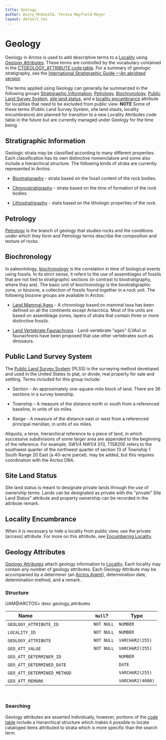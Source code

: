 ```yaml
---
title: Geology
author: Dusty McDonald, Teresa Mayfield-Meyer
layout: default_toc
---
```


# Geology

Geology in Arctos is used to add descriptive terms to a [Locality](http://handbook.arctosdb.org/documentation/locality.html) using [Geology Attributes](#geology-attributes). These terms are controlled by the vocabulary contained in the [CTGEOLOGY_ATTRIBUTE code table](http://arctos.database.museum/info/ctDocumentation.cfm?table=CTGEOLOGY_ATTRIBUTE). For a summary of geologic stratigraphy, see the <a href="https://www.idigbio.org/wiki/images/7/7f/255-271_Murphy_.pdf">International Stratigraphic Guide —An abridged version</a>

The terms applied using Geology can generally be summarized in the following groups [Stratigraphic Information](#stratigraphi-information), [Petrology](#petrology), [Biochronology](#biochronology), [Public Land Survey System](#public-land-survey-system), [site land status](#site-land-status), and a [locality encumbrance](#locality-encumbrance) attribute for localities that need to be excluded from public view.  **NOTE** Some of these terms (Public Land Survey System, site land stauts, locality encumbrance) are planned for transition to a new Locality Attributes code table in the future but are currently managed under Geology for the time being.

## Stratigraphic Information

Geologic strata may be classified according to many different properties. Each classification has its own distinctive nomenclature and some also include a hierarchical structure. The following kinds of strata are currently represented in Arctos: 

 - <a href="https://en.wikipedia.org/wiki/Biostratigraphy">Biostratigraphy</a> - strata based on the fossil content of the rock bodies. 

 - <a href="https://en.wikipedia.org/wiki/Chronostratigraphy">Chronostratigraphy</a> - strata based on the time of formation of the rock bodies. 

 - <a href="https://en.wikipedia.org/wiki/Lithostratigraphy">Lithostratigraphy</a> - stata based on the lithologic properties of the rock. 

 ## Petrology

<a href="https://en.wikipedia.org/wiki/Petrology">Petrology</a> is the branch of geology that studies rocks and the conditions under which they form and Petrology terms describe the composition and texture of rocks. 

## Biochronology

In paleontology, <a href="https://en.wikipedia.org/wiki/Biochronology">biochronology</a> is the correlation in time of biological events using fossils. In its strict sense, it refers to the use of assemblages of fossils that are not tied to stratigraphic sections (in contrast to biostratigraphy, where they are). The basic unit of biochronology is the biostratigraphic zone, or biozone, a collection of fossils found together in a rock unit. The following biozone groups are available in Arctos:

 - <a href="https://en.wikipedia.org/wiki/Biochronology#Land_mammal_ages">Land Mammal Ages</a> - A chronology based on mammal taxa has been defined on all the continents except Antarctica. Most of the units are based on assemblage zones, layers of strata that contain three or more distinctive fossils.
 
 - <a href="https://en.wikipedia.org/wiki/Biochronology#Land-vertebrate_ages">Land Vertebrate Faunachrons</a> - Land-vertebrate "ages" (LVAs) or faunachrons have been proposed that use other vertebrates such as dinosaurs. 

## Public Land Survey System

The <a href="https://en.wikipedia.org/wiki/Public_Land_Survey_System">Public Land Survey System</a> (PLSS) is the surveying method developed and used in the United States to plat, or divide, real property for sale and settling. Terms included for this group include:

 - Section - An approximately one-square-mile block of land. There are 36 sections in a survey township. 
 
 - Township - A measure of the distance north or south from a referenced baseline, in units of six miles. 
 
 - Range - A measure of the distance east or west from a referenced principal meridian, in units of six miles. 
 
Aliquots, a terse, hierarchical reference to a piece of land, in which successive subdivisions of some larger area are appended to the beginning of the reference. For example, SW1/4 NW1/4 S13, T1SR20E refers to the southwest quarter of the northwest quarter of section 13 of Township 1 South Range 20 East (a 40-acre parcel). may be added, but this requires coordination with the Arctos DBA. 

## Site Land Status

Site land status is meant to designate private lands through the use of ownership terms. Lands can be designated as private with the "private" Site Land Status" attribute and property ownership can be recorded in the attribute remark. 

## Locality Encumbrance

When it is necessary to hide a locality from public view, use the private (access) attribute. For more on this attribute, see [Encumbering Locality](http://handbook.arctosdb.org/how_to/How-to-Encumber-Locality.html#encumbering-locality).

## Geology Attributes

[Geology Attributes](http://arctos.database.museum/info/ctDocumentation.cfm?table=CTGEOLOGY_ATTRIBUTE) attach geology information to [Locality](http://handbook.arctosdb.org/documentation/locality.html). Each locality may contain any number of geology attributes. Each Geology Attribute may be accompanied by a determiner (an [Arctos Agent](http://handbook.arctosdb.org/documentation/agent.html)), determination date, determination method, and a remark.

### Structure

UAM@ARCTOS&gt; desc geology_attributes

|Name                                  |`Null`?    |Type|
|--------------------------------------|-----------|----|
|`GEOLOGY_ATTRIBUTE_ID`                  |`NOT NULL`   |`NUMBER`|
|`LOCALITY_ID`                           |`NOT NULL`   |`NUMBER`|
|`GEOLOGY_ATTRIBUTE`                     |`NOT NULL`   |`VARCHAR2(255)`|
|`GEO_ATT_VALUE`                         |`NOT NULL`   |`VARCHAR2(255)`|
|`GEO_ATT_DETERMINER_ID`                 |           |`NUMBER`|
|`GEO_ATT_DETERMINED_DATE`               |           |`DATE`|
|`GEO_ATT_DETERMINED_METHOD`             |           |`VARCHAR2(255)`|
|`GEO_ATT_REMARK`                        |           |`VARCHAR2(4000)`|

 

### Searching

Geology attributes are asserted individually, however, portions of the [code table](http://arctos.database.museum/info/ctDocumentation.cfm?table=CTGEOLOGY_ATTRIBUTE) include a hierarchical structure which makes it possible to locate cataloged items attributed to strata which is more specific than the search term.
